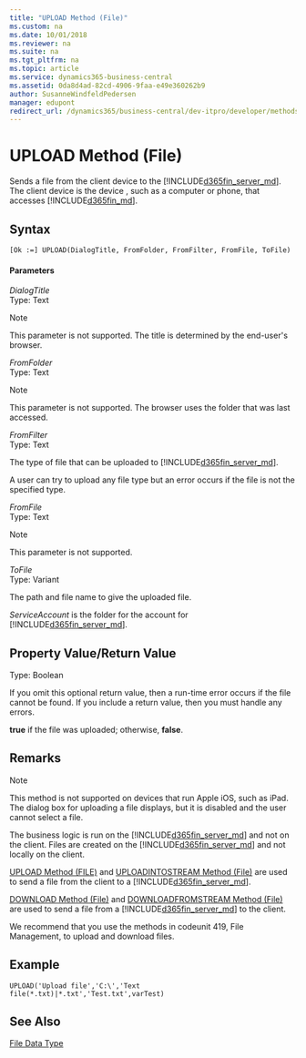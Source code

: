 ```yaml
---
title: "UPLOAD Method (File)"
ms.custom: na
ms.date: 10/01/2018
ms.reviewer: na
ms.suite: na
ms.tgt_pltfrm: na
ms.topic: article
ms.service: dynamics365-business-central
ms.assetid: 0da8d4ad-82cd-4906-9faa-e49e360262b9
author: SusanneWindfeldPedersen
manager: edupont
redirect_url: /dynamics365/business-central/dev-itpro/developer/methods-auto/library
---
```


 

# UPLOAD Method (File)
Sends a file from the client device to the [!INCLUDE[d365fin_server_md](../includes/d365fin_server_md.md)]. The client device is the device <!--NAV that is running the [!INCLUDE[nav_windows](../includes/nav_windows_md.md)] or -->, such as a computer or phone, that accesses [!INCLUDE[d365fin_md](../includes/d365fin_md.md)].

## Syntax  

```  
[Ok :=] UPLOAD(DialogTitle, FromFolder, FromFilter, FromFile, ToFile)  
```  

#### Parameters  

 *DialogTitle*  
 Type: Text  
<!--NAV
 The title that you want to display in the dialog box for uploading the file.  
-->

> [!NOTE]  
>  This parameter is not supported<!--NAV by the [!INCLUDE[d365fin_web_md](../includes/d365fin_web_md.md)]-->. The title is determined by the end-user's browser.  

 *FromFolder*  
 Type: Text  
<!--NAV
 The name of the folder that is displayed in the dialog box. This is the default value, and the user can change it.
-->

> [!NOTE]  
>  This parameter is not supported<!--NAV - by the [!INCLUDE[d365fin_web_md](../includes/d365fin_web_md.md)]-->. The browser uses the folder that was last accessed.  

 *FromFilter*  
 Type: Text  

 The type of file that can be uploaded to [!INCLUDE[d365fin_server_md](../includes/d365fin_server_md.md)].  

<!--NAV
In the [!INCLUDE[nav_windows](../includes/nav_windows_md.md)], the type is displayed in the upload dialog box, so that the user can only select files of the specified type.
-->
A user can try to upload any file type but an error occurs if the file is not the specified type.  

 *FromFile*  
 Type: Text  
<!--NAV
 The default file that you want to upload to the [!INCLUDE[d365fin_md](../includes/d365fin_md.md)] service. The name displays in the dialog box for uploading the file. The user can change the file.  
-->

> [!NOTE]  
>  This parameter is not supported<!--NAV - by the [!INCLUDE[d365fin_web_md](../includes/d365fin_web_md.md)]-->.

 *ToFile*  
 Type: Variant  

 The path and file name to give the uploaded file.  

<!--NAV If you do not provide a path, or you upload the file that uses [!INCLUDE[d365fin_web_md](../includes/d365fin_web_md.md)], then the file is uploaded to the following folder on the computing that is running [!INCLUDE[d365fin_server_md](../includes/d365fin_server_md.md)]:  

 \\ProgramData\\Microsoft\\Microsoft Dynamics NAV\\90\\Server\\MicrosoftDynamicsNAVServer$[!INCLUDE[nav_server_instance](../includes/nav_server_instance_md.md)]\\users\\*ServiceAccount*  -->

 *ServiceAccount* is the folder for the account for [!INCLUDE[d365fin_server_md](../includes/d365fin_server_md.md)].  

## Property Value/Return Value  
 Type: Boolean  

 If you omit this optional return value, then a run-time error occurs if the file cannot be found. If you include a return value, then you must handle any errors.  

 **true** if the file was uploaded; otherwise, **false**.  

## Remarks  

> [!NOTE]  
>  This method is not supported<!--NAV by the [!INCLUDE[d365fin_web_md](../includes/d365fin_web_md.md)]--> on devices that run Apple iOS, such as iPad. The dialog box for uploading a file displays, but it is disabled and the user cannot select a file.  

The business logic is run on the [!INCLUDE[d365fin_server_md](../includes/d365fin_server_md.md)] and not on the client. Files are created on the [!INCLUDE[d365fin_server_md](../includes/d365fin_server_md.md)] and not locally on the client.  

[UPLOAD Method \(FILE\)](devenv-UPLOAD-Method-File.md) and [UPLOADINTOSTREAM Method \(File\)](devenv-UPLOADINTOSTREAM-Method-File.md) are used to send a file from the client to a [!INCLUDE[d365fin_server_md](../includes/d365fin_server_md.md)].  

[DOWNLOAD Method \(File\)](devenv-DOWNLOAD-Method-File.md) and [DOWNLOADFROMSTREAM Method \(File\)](devenv-DOWNLOADFROMSTREAM-Method-File.md) are used to send a file from a [!INCLUDE[d365fin_server_md](../includes/d365fin_server_md.md)] to the client.  

We recommend that you use the methods in codeunit 419, File Management, to upload and download files.  

## Example  

```  
UPLOAD('Upload file','C:\','Text file(*.txt)|*.txt','Test.txt',varTest)  
```  

## See Also  
 [File Data Type](../datatypes/devenv-File-Data-Type.md)
